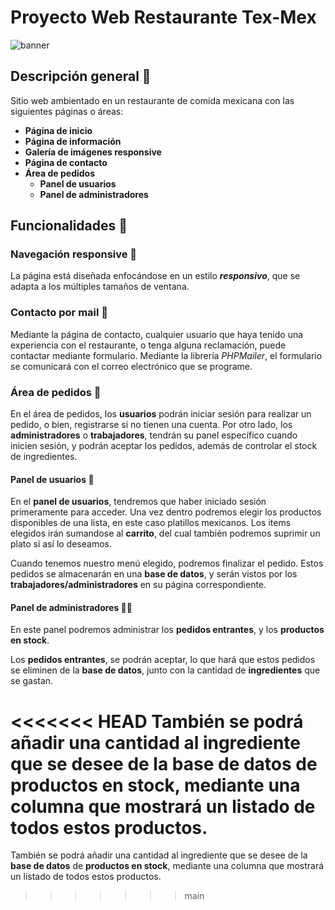 # **Proyecto Web Restaurante Tex-Mex**

![banner](https://i.gyazo.com/88b46c23aa2c039ddce90bb977cb404f.png)

## **Descripción general** 📜

Sitio web ambientado en un restaurante de comida mexicana con las siguientes
páginas o áreas:

+ **Página de inicio**
+ **Página de información**
+ **Galería de imágenes responsive**
+ **Página de contacto**
+ **Área de pedidos**
    + **Panel de usuarios**
    + **Panel de administradores**

## **Funcionalidades** 🔧

### **Navegación responsive** 📲

La página está diseñada enfocándose en un estilo ***responsivo***, que se adapta a los múltiples tamaños de ventana.

### **Contacto por mail** 📧

Mediante la página de contacto, cualquier usuario que haya tenido una experiencia con el restaurante, o tenga
alguna reclamación, puede contactar mediante formulario. Mediante la librería *PHPMailer*, el formulario se 
comunicará con el correo electrónico que se programe.

### **Área de pedidos** 🌮

En el área de pedidos, los **usuarios** podrán iniciar sesión para realizar un pedido, o bien, registrarse si no tienen una cuenta. Por otro lado, los **administradores** o **trabajadores**, tendrán su panel específico cuando inicien sesión, y podrán aceptar los pedidos, además de  controlar el stock de ingredientes.

#### **Panel de usuarios** 👤

En el **panel de usuarios**, tendremos que haber iniciado sesión primeramente para acceder. Una vez dentro podremos elegir los productos disponibles de una lista, en este caso platillos mexicanos. Los items elegidos irán sumandose al **carrito**, del cual también podremos suprimir un plato si así lo deseamos.

Cuando tenemos nuestro menú elegido, podremos finalizar el pedido. Estos pedidos se almacenarán en una **base de datos**, y serán vistos por los **trabajadores/administradores** en su página correspondiente.

#### **Panel de administradores** 👨‍💻

En este panel podremos administrar los **pedidos entrantes**, y los **productos en stock**. 

Los **pedidos entrantes**, se podrán aceptar, lo que hará que estos pedidos se eliminen de la **base de datos**, junto con la cantidad de **ingredientes** que se gastan.

<<<<<<< HEAD
También se podrá añadir una cantidad al ingrediente que se desee de la **base de datos** de **productos en stock**, mediante una columna que mostrará un listado de todos estos productos.
=======
También se podrá añadir una cantidad al ingrediente que se desee de la **base de datos** de **productos en stock**, mediante una columna que mostrará un listado de todos estos productos.
>>>>>>> main
